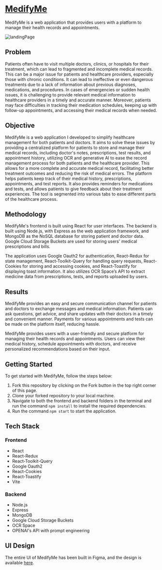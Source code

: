 # [MedifyMe](https://medifymeiitbhu.me/)

MedifyMe is a web application that provides users with a platform to manage their health records and appointments.

![landingPage](https://user-images.githubusercontent.com/96655163/232332327-36459110-9580-45bf-8002-e655624321e2.png)

## Problem

Patients often have to visit multiple doctors, clinics, or hospitals for their treatment, which can lead to fragmented and incomplete medical records. This can be a major issue for patients and healthcare providers, especially those with chronic conditions. It can lead to ineffective or even dangerous treatments due to a lack of information about previous diagnoses, medications, and procedures. In cases of emergencies or sudden health issues, it is challenging to provide relevant medical information to healthcare providers in a timely and accurate manner. Moreover, patients may face difficulties in tracking their medication schedules, keeping up with follow-up appointments, and accessing their medical records when needed.

## Objective

MedifyMe is a web application I developed to simplify healthcare management for both patients and doctors. It aims to solve these issues by providing a centralized platform for patients to store and manage their medical records, including doctor's notes, prescriptions, test results, and appointment history, utilizing OCR and generative AI to ease the record management process for both patients and the healthcare provider. This allows for a more complete and accurate medical record, facilitating better treatment outcomes and reducing the risk of medical errors. The platform helps patients keep track of their medical history, prescriptions, appointments, and test reports. It also provides reminders for medications and tests, and allows patients to give feedback about their treatment experiences. The tool is segmented into various tabs to ease different parts of the healthcare process.

## Methodology

MedifyMe's frontend is built using React for user interfaces. The backend is built using Node.js, with Express as the web application framework, and MongoDB as the NoSQL database for storing patient and doctor data. Google Cloud Storage Buckets are used for storing users' medical prescriptions and bills.

The application uses Google Oauth2 for authentication, React-Redux for state management, React-Toolkit-Query for handling query requests, React-Cookies for storing and accessing cookies, and React-Toastify for displaying toast information. It also utilizes OCR Space’s API to extract medicine data from prescriptions, tests, and reports uploaded by users.

## Results

MedifyMe provides an easy and secure communication channel for patients and doctors to exchange messages and medical information. Patients can ask questions, get advice, and share updates with their doctors in a timely and convenient manner. Payments for various appointments and tests can be made on the platform itself, reducing hassle.

MedifyMe provides users with a user-friendly and secure platform for managing their health records and appointments. Users can view their medical history, schedule appointments with doctors, and receive personalized recommendations based on their input.

## Getting Started

To get started with MedifyMe, follow the steps below:
1. Fork this repository by clicking on the Fork button in the top right corner of this page.
2. Clone your forked repository to your local machine.
3. Navigate to both the frontend and backend folders in the terminal and run the command `npm install` to install the required dependencies.
4. Run the command `npm start` to start the application.

## Tech Stack
### Frontend
- React
- React-Redux
- React-Toolkit-Query
- Google Oauth2
- React-Cookies
- React-Toastify
- Vite

### Backend
- Node.js
- Express
- MongoDB
- Google Cloud Storage Buckets
- OCR Space
- OPENAI's API with prompt engineering

## UI Design

The entire UI of MedifyMe has been built in Figma, and the design is available [here](https://www.figma.com/file/p850Ggh3o7Wx06xZKHPmRP/Aaspaas-MedifyMe-GFG?node-id=0%3A1&t=MQ3j3cVIlFJdoxmI-1).

